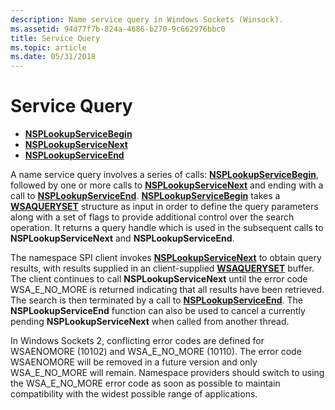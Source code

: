 ```yaml
---
description: Name service query in Windows Sockets (Winsock).
ms.assetid: 94d77f7b-824a-4686-b270-9c662976bbc0
title: Service Query
ms.topic: article
ms.date: 05/31/2018
---
```


# Service Query

-   [**NSPLookupServiceBegin**](/windows/desktop/api/Ws2spi/nc-ws2spi-lpnsplookupservicebegin)
-   [**NSPLookupServiceNext**](/windows/desktop/api/Ws2spi/nc-ws2spi-lpnsplookupservicenext)
-   [**NSPLookupServiceEnd**](/windows/desktop/api/Ws2spi/nc-ws2spi-lpnsplookupserviceend)

A name service query involves a series of calls: [**NSPLookupServiceBegin**](/windows/desktop/api/Ws2spi/nc-ws2spi-lpnsplookupservicebegin), followed by one or more calls to [**NSPLookupServiceNext**](/windows/desktop/api/Ws2spi/nc-ws2spi-lpnsplookupservicenext) and ending with a call to [**NSPLookupServiceEnd**](/windows/desktop/api/Ws2spi/nc-ws2spi-lpnsplookupserviceend). [**NSPLookupServiceBegin**](/windows/desktop/api/Ws2spi/nc-ws2spi-lpnsplookupservicebegin) takes a [**WSAQUERYSET**](/windows/desktop/api/Winsock2/ns-winsock2-wsaquerysetw) structure as input in order to define the query parameters along with a set of flags to provide additional control over the search operation. It returns a query handle which is used in the subsequent calls to **NSPLookupServiceNext** and **NSPLookupServiceEnd**.

The namespace SPI client invokes [**NSPLookupServiceNext**](/windows/desktop/api/Ws2spi/nc-ws2spi-lpnsplookupservicenext) to obtain query results, with results supplied in an client-supplied [**WSAQUERYSET**](/windows/desktop/api/Winsock2/ns-winsock2-wsaquerysetw) buffer. The client continues to call **NSPLookupServiceNext** until the error code WSA\_E\_NO\_MORE is returned indicating that all results have been retrieved. The search is then terminated by a call to [**NSPLookupServiceEnd**](/windows/desktop/api/Ws2spi/nc-ws2spi-lpnsplookupserviceend). The **NSPLookupServiceEnd** function can also be used to cancel a currently pending **NSPLookupServiceNext** when called from another thread.

In Windows Sockets 2, conflicting error codes are defined for WSAENOMORE (10102) and WSA\_E\_NO\_MORE (10110). The error code WSAENOMORE will be removed in a future version and only WSA\_E\_NO\_MORE will remain. Namespace providers should switch to using the WSA\_E\_NO\_MORE error code as soon as possible to maintain compatibility with the widest possible range of applications.

 

 



